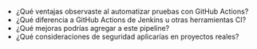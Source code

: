 - ¿Qué ventajas observaste al automatizar pruebas con GitHub Actions?
- ¿Qué diferencia a GitHub Actions de Jenkins u otras herramientas CI?
- ¿Qué mejoras podrías agregar a este pipeline?
- ¿Qué consideraciones de seguridad aplicarías en proyectos reales?
